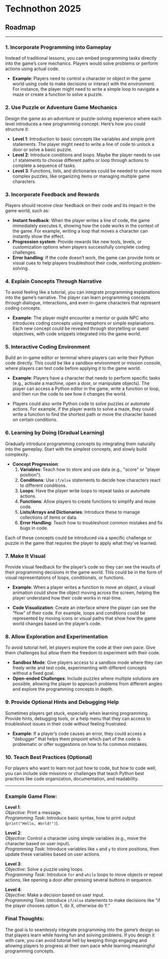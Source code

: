 # Technothon 2025

## **Roadmap**
----

### 1. **Incorporate Programming into Gameplay**
   Instead of traditional lessons, you can embed programming tasks directly into the game’s core mechanics. Players would solve problems or perform actions using actual code.

   - **Example**: Players need to control a character or object in the game world using code to make decisions or interact with the environment. For instance, the player might need to write a simple loop to navigate a maze or create a function to solve a puzzle.

### 2. **Use Puzzle or Adventure Game Mechanics**
   Design the game as an adventure or puzzle-solving experience where each level introduces a new programming concept. Here’s how you could structure it:

   - **Level 1**: Introduction to basic concepts like variables and simple print statements. The player might need to write a line of code to unlock a door or solve a basic puzzle.
   - **Level 2**: Introduce conditions and loops. Maybe the player needs to use `if` statements to choose different paths or loop through actions to complete a sequence of tasks.
   - **Level 3**: Functions, lists, and dictionaries could be needed to solve more complex puzzles, like organizing items or managing multiple game characters.

### 3. **Incorporate Feedback and Rewards**
   Players should receive clear feedback on their code and its impact in the game world, such as:
   - **Instant feedback**: When the player writes a line of code, the game immediately executes it, showing how the code works in the context of the game. For example, writing a loop that moves a character can instantly show the effect.
   - **Progression system**: Provide rewards like new tools, levels, or customization options when players successfully complete coding challenges.
   - **Error handling**: If the code doesn’t work, the game can provide hints or visual cues to help players troubleshoot their code, reinforcing problem-solving.

### 4. **Explain Concepts Through Narrative**
   To avoid feeling like a tutorial, you can integrate programming explanations into the game’s narrative. The player can learn programming concepts through dialogue, interactions, and even in-game characters that represent coding concepts.

   - **Example**: The player might encounter a mentor or guide NPC who introduces coding concepts using metaphors or simple explanations. Each new concept could be revealed through storytelling or quest objectives, with code snippets integrated into the game world.

### 5. **Interactive Coding Environment**
   Build an in-game editor or terminal where players can write their Python code directly. This could be like a sandbox environment or mission console, where players can test code before applying it to the game world.

   - **Example**: Players have a character that needs to perform specific tasks (e.g., activate a machine, open a door, or manipulate objects). The player can access a Python editor in the game, write a function or loop, and then run the code to see how it changes the world.
   
   - Players could also write Python code to solve puzzles or automate actions. For example, if the player wants to solve a maze, they could write a function to find the shortest path or move the character based on certain conditions.

### 6. **Learning by Doing (Gradual Learning)**
   Gradually introduce programming concepts by integrating them naturally into the gameplay. Start with the simplest concepts, and slowly build complexity.

   - **Concept Progression**: 
     1. **Variables**: Teach how to store and use data (e.g., "score" or "player position").
     2. **Conditions**: Use `if/else` statements to decide how characters react to different conditions.
     3. **Loops**: Have the player write loops to repeat tasks or automate actions.
     4. **Functions**: Allow players to create functions to simplify and reuse code.
     5. **Lists/Arrays and Dictionaries**: Introduce these to manage collections of items or data.
     6. **Error Handling**: Teach how to troubleshoot common mistakes and fix bugs in code.
  
   Each of these concepts could be introduced via a specific challenge or puzzle in the game that requires the player to apply what they've learned.

### 7. **Make It Visual**
   Provide visual feedback for the player’s code so they can see the results of their programming decisions in the game world. This could be in the form of visual representations of loops, conditionals, or functions.

   - **Example**: When a player writes a function to move an object, a visual animation could show the object moving across the screen, helping the player understand how their code works in real-time.
   
   - **Code Visualization**: Create an interface where the player can see the “flow” of their code. For example, loops and conditions could be represented by moving icons or visual paths that show how the game world changes based on the player’s code.

### 8. **Allow Exploration and Experimentation**
   To avoid tutorial hell, let players explore the code at their own pace. Give them challenges but allow them the freedom to experiment with their code.

   - **Sandbox Mode**: Give players access to a sandbox mode where they can freely write and test code, experimenting with different concepts without a fixed goal.
   - **Open-ended Challenges**: Include puzzles where multiple solutions are possible, allowing the player to approach problems from different angles and explore the programming concepts in depth.

### 9. **Provide Optional Hints and Debugging Help**
   Sometimes players get stuck, especially when learning programming. Provide hints, debugging tools, or a help menu that they can access to troubleshoot issues in their code without feeling frustrated.

   - **Example**: If a player’s code causes an error, they could access a "debugger" that helps them pinpoint which part of the code is problematic or offer suggestions on how to fix common mistakes.

### 10. **Teach Best Practices (Optional)**
   For players who want to learn not just how to code, but how to code well, you can include side missions or challenges that teach Python best practices like code organization, documentation, and readability.

---

### Example Game Flow:

**Level 1**:  
*Objective*: Print a message.  
*Programming Task*: Introduce basic syntax, how to print output (`print("Hello, World!")`).

**Level 2**:  
*Objective*: Control a character using simple variables (e.g., move the character based on user input).  
*Programming Task*: Introduce variables like `x` and `y` to store positions, then update these variables based on user actions.

**Level 3**:  
*Objective*: Solve a puzzle using loops.  
*Programming Task*: Introduce `for` and `while` loops to move objects or repeat actions, like opening a door after pressing several buttons in sequence.

**Level 4**:  
*Objective*: Make a decision based on user input.  
*Programming Task*: Introduce `if/else` statements to make decisions like "if the player chooses option 1, do X, otherwise do Y."

### Final Thoughts:
The goal is to seamlessly integrate programming into the game’s design so that players learn while having fun and solving problems. If you design it with care, you can avoid tutorial hell by keeping things engaging and allowing players to progress at their own pace while learning meaningful programming concepts.

